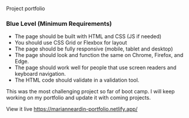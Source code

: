 Project portfolio
### **Blue Level (Minimum Requirements)**

- The page should be built with HTML and CSS (JS if needed) 
- You should use CSS Grid or Flexbox for layout
- The page should be fully responsive (mobile, tablet and desktop)
- The page should look and function the same on Chrome, Firefox, and Edge.
- The page should work well for people that use screen readers and keyboard navigation.
- The HTML code should validate in a validation tool.

This was the most challenging project so far of boot camp. I will keep working on my portfolio and update it with coming projects.

View it live
https://marianneardin-portfolio.netlify.app/
